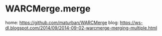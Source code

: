 # WARCMerge.merge
home: https://github.com/maturban/WARCMerge blog: https://ws-dl.blogspot.com/2014/09/2014-09-02-warcmerge-merging-multiple.html
